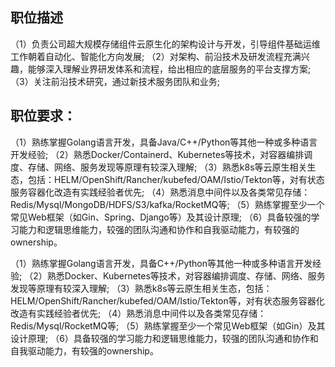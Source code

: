 
## 职位描述

（1）负责公司超大规模存储组件云原生化的架构设计与开发，引导组件基础运维工作朝着自动化、智能化方向发展;
（2）对架构、前沿技术及研发流程充满兴趣，能够深入理解业界研发体系和流程，给出相应的底层服务的平台支撑方案;
（3）关注前沿技术研究，通过新技术服务团队和业务;

## 职位要求：
（1）熟练掌握Golang语言开发，具备Java/C++/Python等其他一种或多种语言开发经验;
（2）熟悉Docker/Containerd、Kubernetes等技术，对容器编排调度、存储、网络、服务发现等原理有较深入理解;
（3）熟悉k8s等云原生相关生态，包括：HELM/OpenShift/Rancher/kubefed/OAM/Istio/Tekton等，对有状态服务容器化改造有实践经验者优先;
（4）熟悉消息中间件以及各类常见存储：Redis/Mysql/MongoDB/HDFS/S3/kafka/RocketMQ等;
（5）熟练掌握至少一个常见Web框架（如Gin、Spring、Django等）及其设计原理;
（6）具备较强的学习能力和逻辑思维能力，较强的团队沟通和协作和自我驱动能力，有较强的ownership。


（1）熟练掌握Golang语言开发，具备C++/Python等其他一种或多种语言开发经验;
（2）熟悉Docker、Kubernetes等技术，对容器编排调度、存储、网络、服务发现等原理有较深入理解;
（3）熟悉k8s等云原生相关生态，包括：HELM/OpenShift/Rancher/kubefed/OAM/Istio/Tekton等，对有状态服务容器化改造有实践经验者优先;
（4）熟悉消息中间件以及各类常见存储：Redis/Mysql/RocketMQ等;
（5）熟练掌握至少一个常见Web框架（如Gin）及其设计原理;
（6）具备较强的学习能力和逻辑思维能力，较强的团队沟通和协作和自我驱动能力，有较强的ownership。